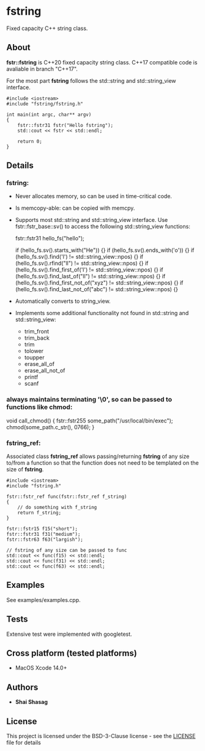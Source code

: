 # fstring
Fixed capacity C++ string class.

## About
**fstr::fstring** is C++20 fixed capacity string class. 
C++17 compatible code is avaliable in branch "C++17".

For the most part **fstring** follows the std::string and std::string_view interface.

    #include <iostream>
    #include "fstring/fstring.h"

    int main(int argc, char** argv)
    {
        fstr::fstr31 fstr("Hello fstring");
        std::cout << fstr << std::endl;

        return 0;
    }

## Details
### fstring:
* Never allocates memory, so can be used in time-critical code.
* Is memcopy-able: can be copied with memcpy.

* Supports most std::string and std::string_view interface.
    Use fstr::fstr_base::sv() to access the following std::string_view functions:
    
    fstr::fstr31 hello_fs("hello");

    if (hello_fs.sv().starts_with("He")) {}
    if (hello_fs.sv().ends_with('o')) {}
    if (hello_fs.sv().find('l') != std::string_view::npos) {}
    if (hello_fs.sv().rfind("ll") != std::string_view::npos) {}
    if (hello_fs.sv().find_first_of('l') != std::string_view::npos) {}
    if (hello_fs.sv().find_last_of("ll") != std::string_view::npos) {}
    if (hello_fs.sv().find_first_not_of("xyz") != std::string_view::npos) {}
    if (hello_fs.sv().find_last_not_of("abc") != std::string_view::npos) {}

* Automatically converts to string_view.
* Implements some additional functionality not found in std::string and std::string_view:
    + trim_front
    + trim_back
    + trim
    + tolower
    + toupper
    + erase_all_of
    + erase_all_not_of
    + printf
    + scanf


### always maintains terminating '\0', so can be passed to functions like chmod:
void call_chmod()
{
    fstr::fstr255 some_path("/usr/local/bin/exec");
    chmod(some_path.c_str(), 0766);
}

### fstring_ref:
Associated class **fstring_ref** allows passing/returning **fstring** of any size to/from a function so that the function does not need to be templated on the size of **fstring**.


    #include <iostream>
    #include "fstring.h"

    fstr::fstr_ref func(fstr::fstr_ref f_string)
    {
        // do something with f_string
        return f_string;
    }

    fstr::fstr15 f15("short");
    fstr::fstr31 f31("medium");
    fstr::fstr63 f63("largish");

    // fstring of any size can be passed to func
    std::cout << func(f15) << std::endl;
    std::cout << func(f31) << std::endl;
    std::cout << func(f63) << std::endl;

## Examples
See examples/examples.cpp.

## Tests

Extensive test were implemented with googletest.

## Cross platform (tested platforms)
+ MacOS Xcode 14.0+

## Authors

* **Shai Shasag**

## License

This project is licensed under the BSD-3-Clause license - see the [LICENSE](LICENSE) file for details

